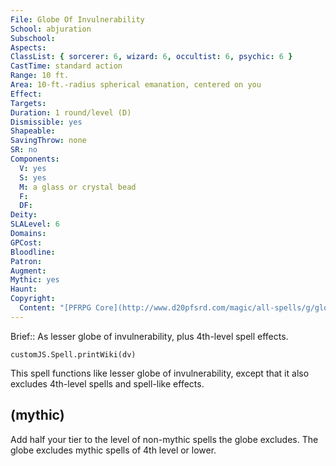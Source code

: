 ```yaml
---
File: Globe Of Invulnerability
School: abjuration
Subschool: 
Aspects: 
ClassList: { sorcerer: 6, wizard: 6, occultist: 6, psychic: 6 }
CastTime: standard action
Range: 10 ft.
Area: 10-ft.-radius spherical emanation, centered on you
Effect: 
Targets: 
Duration: 1 round/level (D)
Dismissible: yes
Shapeable: 
SavingThrow: none
SR: no
Components:
  V: yes
  S: yes
  M: a glass or crystal bead
  F: 
  DF: 
Deity: 
SLALevel: 6
Domains: 
GPCost: 
Bloodline: 
Patron: 
Augment: 
Mythic: yes
Haunt: 
Copyright:
  Content: "[PFRPG Core](http://www.d20pfsrd.com/magic/all-spells/g/globe-of-invulnerability)"
---
```

Brief:: As lesser globe of invulnerability, plus 4th-level spell effects.

```dataviewjs
customJS.Spell.printWiki(dv)
```

This spell functions like lesser globe of invulnerability, except that it also excludes 4th-level spells and spell-like effects.


## (mythic)

Add half your tier to the level of non-mythic spells the globe excludes. The globe excludes mythic spells of 4th level or lower.
